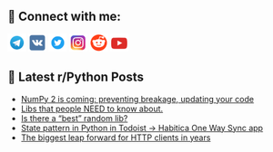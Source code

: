 ## 🔎 Connect with me:
[<img src="https://github.com/bullbesh/bullbesh/blob/main/images/Telegram.png" width="32" height="32" />](https://t.me/bullbesh)
[<img src="https://github.com/bullbesh/bullbesh/blob/main/images/VK.png" width="32" height="32" />](https://vk.com/bullbesh)
[<img src="https://github.com/bullbesh/bullbesh/blob/main/images/Twitter.png" width="32" height="32" />](https://twitter.com/bullbesh1)
[<img src="https://github.com/bullbesh/bullbesh/blob/main/images/Instagram.png" width="32" height="32" />](https://www.instagram.com/bullbesh)
[<img src="https://github.com/bullbesh/bullbesh/blob/main/images/Reddit.png" width="32" height="32" />](https://www.reddit.com/user/bullbesh)
[<img src="https://github.com/bullbesh/bullbesh/blob/main/images/YouTube.png" width="32" height="32" />](https://www.youtube.com/channel/UCtfjRs6uzgq5mfm8S06WTcg)

## 📕 Latest r/Python Posts
<!-- BLOG-POST-LIST:START -->
- [NumPy 2 is coming: preventing breakage, updating your code](https://www.reddit.com/r/Python/comments/192pccr/numpy_2_is_coming_preventing_breakage_updating/)
- [Libs that people NEED to know about.](https://www.reddit.com/r/Python/comments/192p8nz/libs_that_people_need_to_know_about/)
- [Is there a “best” random lib?](https://www.reddit.com/r/Python/comments/192nm2n/is_there_a_best_random_lib/)
- [State pattern in Python in Todoist -&gt; Habitica One Way Sync app](https://www.reddit.com/r/Python/comments/192iz5b/state_pattern_in_python_in_todoist_habitica_one/)
- [The biggest leap forward for HTTP clients in years](https://www.reddit.com/r/Python/comments/192g9bl/the_biggest_leap_forward_for_http_clients_in_years/)
<!-- BLOG-POST-LIST:END -->
